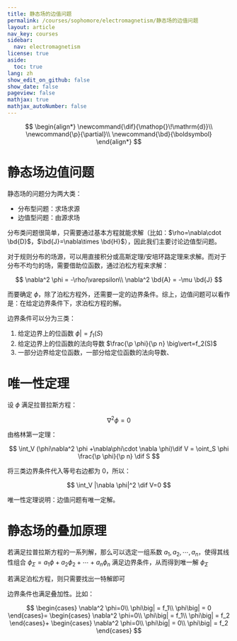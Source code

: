 ```yaml
---
title: 静态场的边值问题
permalink: /courses/sophomore/electromagnetism/静态场的边值问题
layout: article
nav_key: courses
sidebar:
  nav: electromagnetism
license: true
aside:
  toc: true
lang: zh
show_edit_on_github: false
show_date: false
pageview: false
mathjax: true
mathjax_autoNumber: false
---
```


<!--more-->

$$
\begin{align*}
\newcommand{\dif}{\mathop{}\!\mathrm{d}}\\
\newcommand{\p}{\partial}\\
\newcommand{\bd}{\boldsymbol}
\end{align*}
$$

# 静态场边值问题

静态场的问题分为两大类：

* 分布型问题：求场求源
* 边值型问题：由源求场

分布类问题很简单，只需要通过基本方程就能求解（比如：$\rho=\nabla\cdot \bd{D}$，$\bd{J}=\nabla\times \bd{H}$），因此我们主要讨论边值型问题。

对于规则分布的场源，可以用直接积分或高斯定理/安培环路定理来求解。而对于分布不均匀的场，需要借助位函数，通过泊松方程来求解：

$$
\nabla^2 \phi = -\rho/\varepsilon\\
\nabla^2 \bd{A} = -\mu \bd{J}
$$

而要确定 $\phi$，除了泊松方程外，还需要一定的边界条件。综上，边值问题可以看作是：在给定边界条件下，求泊松方程的解。

边界条件可以分为三类：

1. 给定边界上的位函数 $\phi \big\vert =f_1(S)$
2. 给定边界上的位函数的法向导数 $\frac{\p \phi}{\p n} \big\vert=f_2(S)$
3. 一部分边界给定位函数，一部分给定位函数的法向导数、

# 唯一性定理

设 $\phi$ 满足拉普拉斯方程：

$$
\nabla^2 \phi = 0
$$

由格林第一定理：

$$
\int_V (\phi\nabla^2 \phi +\nabla\phi\cdot \nabla \phi)\dif V = \oint_S \phi \frac{\p \phi}{\p n} \dif S
$$

将三类边界条件代入等号右边都为 0，所以：

$$
\int_V |\nabla \phi|^2 \dif V=0
$$

唯一性定理说明：边值问题有唯一定解。

# 静态场的叠加原理

若满足拉普拉斯方程的一系列解，那么可以选定一组系数 $a_1,a_2,\cdots,a_n$，使得其线性组合 $\phi_\Sigma=a_1\phi+a_2\phi_2+\cdots+a_n\phi_n$ 满足边界条件，从而得到唯一解 $\phi_\Sigma$

若满足泊松方程，则只需要找出一特解即可

边界条件也满足叠加性。比如：

$$
\begin{cases}
\nabla^2 \phi=0\\
\phi\big| = f_1\\
\phi\big| = 0
\end{cases}=
\begin{cases}
\nabla^2 \phi=0\\
\phi\big| = f_1\\
\phi\big| = f_2
\end{cases}+
\begin{cases}
\nabla^2 \phi=0\\
\phi\big| = 0\\
\phi\big| = f_2
\end{cases}
$$

# 